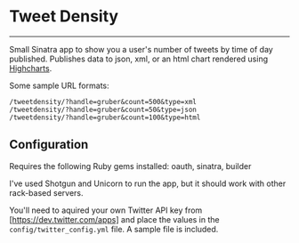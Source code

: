 # Tweet Density

----

Small Sinatra app to show you a user's number of tweets by time of day published.  Publishes data to json, xml, or an html chart rendered using [Highcharts](http://www.highcharts.com/).

Some sample URL formats:

``` 
/tweetdensity/?handle=gruber&count=500&type=xml
/tweetdensity/?handle=gruber&count=50&type=json
/tweetdensity/?handle=gruber&count=100&type=html
```

Configuration
----

Requires the following Ruby gems installed: oauth, sinatra, builder

I've used Shotgun and Unicorn to run the app, but it should work with other rack-based servers.

You'll need to aquired your own Twitter API key from [https://dev.twitter.com/apps] and place the values in the `config/twitter_config.yml` file.  A sample file is included.
